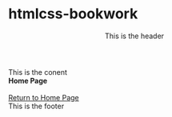 # htmlcss-bookwork

<!DOCTYPE html>
<html>
  <head>
    <title>Template</title>
    <meta charset=utf-8>
  </head>
<body>
  <div id="wrapper">
     <header>
       This is the header
    </header>
    <div id="content">
      This is the conent
      <br>
      <strong>Home Page</strong>
      <br>
      <a href="https://github.com/ophelietta/htmlcss-bookwork/blob/master/page2"</a><br>
      <a href="https://github.com/ophelietta/htmlcss-bookwork/blob/master/README.md">Return to Home Page</a><br>
       </div>
  <footer>
    This is the footer
    </footer>
  </div>
</body>
</html>    
      
    
